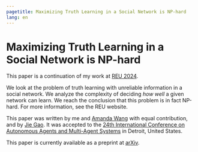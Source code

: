 ```yaml
---
pagetitle: Maximizing Truth Learning in a Social Network is NP-hard
lang: en
---
```


# Maximizing Truth Learning in a Social Network is NP-hard

This paper is a continuation of my work at [REU 2024](/projects/2024_reu).

We look at the problem of truth learning with unreliable information in a social network.
We analyze the complexity of deciding _how well_ a given network can learn.
We reach the conclusion that this problem is in fact NP-hard.
For more information, see the REU website.

This paper was written by me and [Amanda Wang](https://reu.dimacs.rutgers.edu/~aw1115/) with equal contribution, and by [Jie Gao](https://sites.rutgers.edu/jie-gao/about/).
It was accepted to the [24th International Conference on Autonomous Agents and Multi-Agent Systems](https://aamas2025.org/) in Detroit, United States.

This paper is currently available as a preprint at [arXiv](https://arxiv.org/abs/2502.12704).

